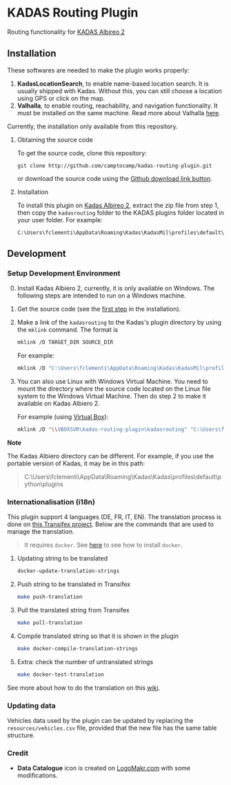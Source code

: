 # KADAS Routing Plugin

Routing functionality for [KADAS Albireo 2](https://github.com/kadas-albireo/kadas-albireo2)

## Installation

These softwares are needed to make the plugin works properly:

1. **KadasLocationSearch**, to enable name-based location search. It is usually shipped with Kadas. Without this, you can still choose a location using GPS or click on the map.
2. **Valhalla**, to enable routing, reachability, and navigation functionality. It must be installed on the same machine. Read more about Valhalla [here](https://github.com/valhalla/valhalla).

Currently, the installation only available from this repository.

1. Obtaining the source code

    To get the source code, clone this repository:
	```
    git clone http://github.com/camptocamp/kadas-routing-plugin.git
    ```
    or download the source code using the [Github download link button](https://github.com/camptocamp/kadas-routing-plugin/archive/master.zip).

2. Installation

   To install this plugin on [Kadas Albireo 2](https://github.com/kadas-albireo/kadas-albireo2), extract the zip file from step 1, then copy the `kadasrouting` folder to the KADAS plugins folder located in your user folder. For example:
   ```
   C:\Users\fclementi\AppData\Roaming\Kadas\KadasMil\profiles\default\python\plugins
   ```

## Development

### Setup Development Environment

0. Install Kadas Albiero 2, currently, it is only available on Windows. The following steps are intended to run on a Windows machine.
1. Get the source code (see the [first step](##installation) in the installation).
2. Make a link of the `kadasrouting` to the Kadas's plugin directory by using the `mklink` command. The format is
   ```bash
   mklink /D TARGET_DIR SOURCE_DIR
   ```
   For example:
   ```bash
   mklink /D "C:\Users\fclementi\AppData\Roaming\Kadas\KadasMil\profiles\default\python\plugins\kadasrouting" "C:\Users\fclementi\Documents\GitHub\kadas-routing-plugin\kadasrouting"
   ```
3. You can also use Linux with Windows Virtual Machine. You need to mount the directory where the source code located on the Linux file system to the Windows Virtual Machine. Then do step 2 to make it available on Kadas Albiero 2.

   For example (using [Virtual Box](https://www.virtualbox.org/)):
   ```bash
   mklink /D "\\VBOXSVR\kadas-routing-plugin\kadasrouting" "C:\Users\fclementi\AppData\Roaming\Kadas\KadasMil\profiles\default\python\plugins\kadasrouting"
   ```

**Note**

The Kadas Albiero directory can be different. For example, if you use the portable version of Kadas, it may be in this path:

> C:\Users\fclementi\AppData\Roaming\Kadas\Kadas\profiles\default\python\plugins


### Internationalisation (i18n)

This plugin support 4 languages (DE, FR, IT, EN). The translation process is done on [this Transifex project](https://www.transifex.com/camptocamp/kadas-routing-plugin/dashboard/). Below are the commands that are used to manage the translation.

> It requires `docker`. See [here](https://docs.docker.com/get-docker/) to see how to install `docker`.

1. Updating string to be translated
    ```bash
    docker-update-translation-strings
    ```
2. Push string to be translated in Transifex
   ```bash
   make push-translation
   ```
3. Pull the translated string from Transifex
   ```bash
   make pull-translation
   ```
4. Compile translated string so that it is shown in the plugin
   ```bash
   make docker-compile-translation-strings
   ```
5. Extra: check the number of untranslated strings
    ```bash
    make docker-test-translation
    ```

See more about how to do the translation on this [wiki](https://github.com/camptocamp/kadas-routing-plugin/wiki/Internationalisation).

### Updating data

Vehicles data used by the plugin can be updated by replacing the ``resources/vehicles.csv`` file, provided that the new file has the same table structure.

### Credit

- **Data Catalogue** icon is created on [LogoMakr.com](LogoMakr.com) with some modifications.
